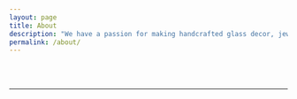 ```yaml
---
layout: page
title: About
description: "We have a passion for making handcrafted glass decor, jewlery, and more."
permalink: /about/
---
```


<!--img class="col one right" src="/img/prof_pic.jpg"-->

<br/>
<!--p>Write your biography here.</p-->

<br/>
<hr/>
<br/>
<span class="contacticon center">
	<a href="/contact"><i class="fa fa-envelope-square"></i></a>
	<a href="https://www.linkedin.com" target="_blank"><i class="fa fa-linkedin-square"></i></a>
	<a href="http://facebook.com" target="_blank"><i class="fa fa-facebook-square"></i></a>
	<a href="https://twitter.com" target="_blank"><i class="fa fa-twitter-square"></i></a>
</span>

<!--div class="col three caption">
	You can even add a little note about which of these is the best way to reach you.
</div-->

